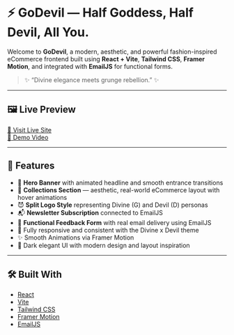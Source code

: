 # ⚡ GoDevil — Half Goddess, Half Devil, All You.

Welcome to **GoDevil**, a modern, aesthetic, and powerful fashion-inspired eCommerce frontend built using **React + Vite**, **Tailwind CSS**, **Framer Motion**, and integrated with **EmailJS** for functional forms.

> ✨ “Divine elegance meets grunge rebellion.” ✨

---

## 🖼️ Live Preview

[🔗 Visit Live Site](https://godevil.netlify.app/devil)  
[📸 Demo Video](https://your-demo-video-url.com)

---

## 📌 Features

- 💫 **Hero Banner** with animated headline and smooth entrance transitions
- 👼 **Collections Section** — aesthetic, real-world eCommerce layout with hover animations
- 😈 **Split Logo Style** representing Divine (G) and Devil (D) personas
- 📬 **Newsletter Subscription** connected to EmailJS
- 💌 **Functional Feedback Form** with real email delivery using EmailJS
- 🎨 Fully responsive and consistent with the Divine x Devil theme
- ✨ Smooth Animations via Framer Motion
- 🌙 Dark elegant UI with modern design and layout inspiration

---

## 🛠️ Built With

- [React](https://reactjs.org/)
- [Vite](https://vitejs.dev/)
- [Tailwind CSS](https://tailwindcss.com/)
- [Framer Motion](https://www.framer.com/motion/)
- [EmailJS](https://www.emailjs.com/)

